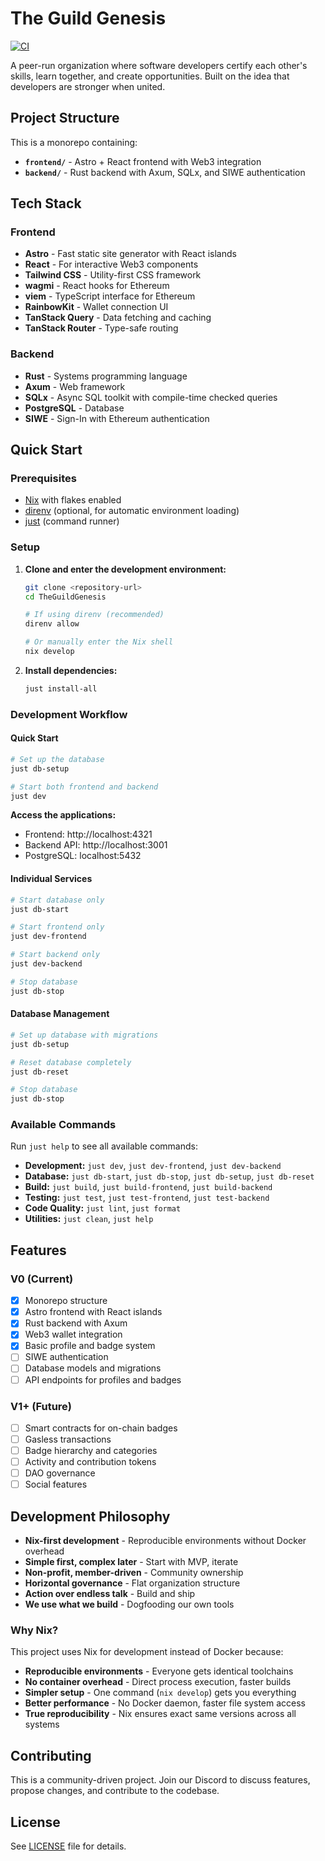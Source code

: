 # The Guild Genesis

[![CI](https://github.com/your-username/TheGuildGenesis/workflows/CI/badge.svg)](https://github.com/your-username/TheGuildGenesis/actions)

A peer-run organization where software developers certify each other's skills, learn together, and create opportunities. Built on the idea that developers are stronger when united.

## Project Structure

This is a monorepo containing:

- **`frontend/`** - Astro + React frontend with Web3 integration
- **`backend/`** - Rust backend with Axum, SQLx, and SIWE authentication

## Tech Stack

### Frontend
- **Astro** - Fast static site generator with React islands
- **React** - For interactive Web3 components
- **Tailwind CSS** - Utility-first CSS framework
- **wagmi** - React hooks for Ethereum
- **viem** - TypeScript interface for Ethereum
- **RainbowKit** - Wallet connection UI
- **TanStack Query** - Data fetching and caching
- **TanStack Router** - Type-safe routing

### Backend
- **Rust** - Systems programming language
- **Axum** - Web framework
- **SQLx** - Async SQL toolkit with compile-time checked queries
- **PostgreSQL** - Database
- **SIWE** - Sign-In with Ethereum authentication

## Quick Start

### Prerequisites
- [Nix](https://nixos.org/download.html) with flakes enabled
- [direnv](https://direnv.net/) (optional, for automatic environment loading)
- [just](https://github.com/casey/just) (command runner)

### Setup

1. **Clone and enter the development environment:**
   ```bash
   git clone <repository-url>
   cd TheGuildGenesis
   
   # If using direnv (recommended)
   direnv allow
   
   # Or manually enter the Nix shell
   nix develop
   ```

2. **Install dependencies:**
   ```bash
   just install-all
   ```

### Development Workflow

#### Quick Start

```bash
# Set up the database
just db-setup

# Start both frontend and backend
just dev
```

**Access the applications:**
- Frontend: http://localhost:4321
- Backend API: http://localhost:3001
- PostgreSQL: localhost:5432

#### Individual Services

```bash
# Start database only
just db-start

# Start frontend only
just dev-frontend

# Start backend only
just dev-backend

# Stop database
just db-stop
```

#### Database Management

```bash
# Set up database with migrations
just db-setup

# Reset database completely
just db-reset

# Stop database
just db-stop
```

### Available Commands

Run `just help` to see all available commands:

- **Development:** `just dev`, `just dev-frontend`, `just dev-backend`
- **Database:** `just db-start`, `just db-stop`, `just db-setup`, `just db-reset`
- **Build:** `just build`, `just build-frontend`, `just build-backend`
- **Testing:** `just test`, `just test-frontend`, `just test-backend`
- **Code Quality:** `just lint`, `just format`
- **Utilities:** `just clean`, `just help`

## Features

### V0 (Current)
- [x] Monorepo structure
- [x] Astro frontend with React islands
- [x] Rust backend with Axum
- [x] Web3 wallet integration
- [x] Basic profile and badge system
- [ ] SIWE authentication
- [ ] Database models and migrations
- [ ] API endpoints for profiles and badges

### V1+ (Future)
- [ ] Smart contracts for on-chain badges
- [ ] Gasless transactions
- [ ] Badge hierarchy and categories
- [ ] Activity and contribution tokens
- [ ] DAO governance
- [ ] Social features

## Development Philosophy

- **Nix-first development** - Reproducible environments without Docker overhead
- **Simple first, complex later** - Start with MVP, iterate
- **Non-profit, member-driven** - Community ownership
- **Horizontal governance** - Flat organization structure
- **Action over endless talk** - Build and ship
- **We use what we build** - Dogfooding our own tools

### Why Nix?

This project uses Nix for development instead of Docker because:

- **Reproducible environments** - Everyone gets identical toolchains
- **No container overhead** - Direct process execution, faster builds
- **Simpler setup** - One command (`nix develop`) gets you everything
- **Better performance** - No Docker daemon, faster file system access
- **True reproducibility** - Nix ensures exact same versions across all systems

## Contributing

This is a community-driven project. Join our Discord to discuss features, propose changes, and contribute to the codebase.

## License

See [LICENSE](LICENSE) file for details.